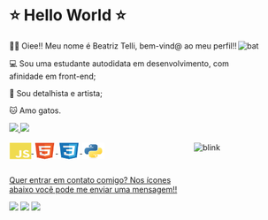   <div>
  <h1 title_color="color:#B3153E;">⭐ Hello World ⭐
  </h1> <img align="right" alt="bat" width="90" height="90" src="https://i.pinimg.com/originals/a9/5d/58/a95d5899073731ba54f72607d3d60791.gif">
  <p>🧛‍♀‍ Oiee!! Meu nome é Beatriz Telli, bem-vind@ ao meu perfil!!</p>
  <p>💻 Sou uma estudante autodidata em desenvolvimento, com afinidade em front-end;</p>
  <p>🎨 Sou detalhista e artista;</p>
  <p>🐱 Amo gatos.</p>
 
  <a href="https://github.com/beatrizte">
  <img height="180em" src="https://github-readme-stats.vercel.app/api?username=beatrizte&show_icons=true&theme=radical&include_all_commits=true&count_private=true"/>
  <img height="180em" src="https://github-readme-stats.vercel.app/api/top-langs/?username=beatrizte&layout=compact&langs_count=7&theme=radical"/>
</div>
<div style="display: inline_block"><br>
  <img align="center" alt="Js" height="30" width="40" src="https://raw.githubusercontent.com/devicons/devicon/master/icons/javascript/javascript-plain.svg">
  <img align="center" alt="HTML" height="30" width="40" src="https://raw.githubusercontent.com/devicons/devicon/master/icons/html5/html5-original.svg">
  <img align="center" alt="CSS" height="30" width="40" src="https://raw.githubusercontent.com/devicons/devicon/master/icons/css3/css3-original.svg">
  <img align="center" alt="Python" height="30" width="40" src="https://raw.githubusercontent.com/devicons/devicon/master/icons/python/python-original.svg">
    <img align="right" alt="blink" width="170" height="170" src="https://i.postimg.cc/HxQDfH1w/euzinha.gif">
</div>
  
  ##
  <p> Quer entrar em contato comigo? Nos ícones abaixo você pode me enviar uma mensagem!! </p>
<div> 
  <a href="https://www.instagram.com/andromeda.will.kill.us/" target="_blank"><img src="https://img.shields.io/badge/-Instagram-%23E4405F?style=for-the-badge&logo=instagram&logoColor=white" target="_blank"></a>
  <a href = "mailto:biatelli99@gmail.com"><img src="https://img.shields.io/badge/-Gmail-%23333?style=for-the-badge&logo=gmail&logoColor=white" target="_blank"></a>
  <a href="https://www.linkedin.com/in/beatriz-telli-5844b8173/" target="_blank"><img src="https://img.shields.io/badge/-LinkedIn-%230077B5?style=for-the-badge&logo=linkedin&logoColor=white" target="_blank"></a> 
 
</div>

